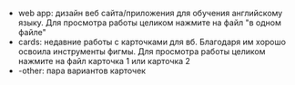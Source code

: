 - web app: дизайн веб сайта/приложения для обучения английскому языку. Для просмотра работы целиком нажмите на файл "в одном файле"
- cards: недавние работы с карточками для вб. Благодаря им хорошо освоила инструменты фигмы. Для просмотра работы целиком нажмите на файл карточка 1 или карточка 2
- -other: пара вариантов карточек
